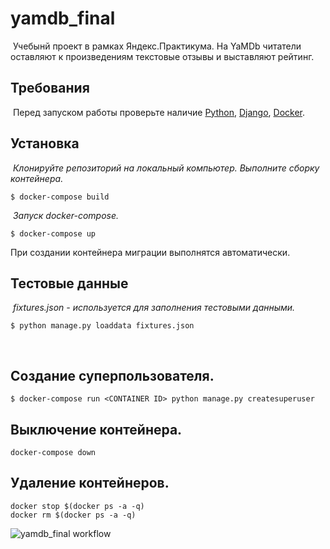 # yamdb_final
​
Учебынй проект в рамках Яндекс.Практикума.
На YaMDb читатели оставляют к произведениям текстовые отзывы и выставляют рейтинг.
​
## Требования
​
Перед запуском работы проверьте наличие 
[Python](https://www.python.org/downloads/),
[Django](https://www.djangoproject.com/), 
[Docker](https://www.docker.com/).
​
## Установка
​
*Клонируйте репозиторий на локальный компьютер. 
Выполните сборку контейнера.*
```
$ docker-compose build
```
​
*Запуск docker-compose.*
```
$ docker-compose up
```
При создании контейнера миграции выполнятся автоматически.
​
## Тестовые данные
​
*fixtures.json - используется для заполнения тестовыми данными.*
```
$ python manage.py loaddata fixtures.json
```
​
## Создание суперпользователя.
```
$ docker-compose run <CONTAINER ID> python manage.py createsuperuser
```
## Выключение контейнера.
```
docker-compose down
```
## Удаление контейнеров.
```
docker stop $(docker ps -a -q)
docker rm $(docker ps -a -q)
```
![yamdb_final workflow](https://github.com/ezra-wick/yamdb_final/workflows/actions/workflows/yamdb_workflow.yml/badge.svg)

